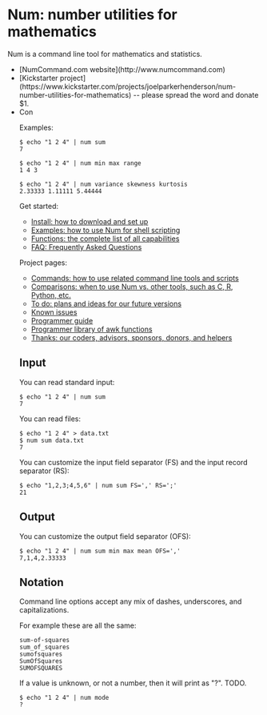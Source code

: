 # Num: number utilities for mathematics

Num is a command line tool for mathematics and statistics.

<ul>
<li>[NumCommand.com website](http://www.numcommand.com)</li>
<li>[Kickstarter project](https://www.kickstarter.com/projects/joelparkerhenderson/num-number-utilities-for-mathematics)</b> -- please spread the word and donate $1.</li>
<li>Con

Examples:

    $ echo "1 2 4" | num sum
    7

    $ echo "1 2 4" | num min max range
    1 4 3

    $ echo "1 2 4" | num variance skewness kurtosis
    2.33333 1.11111 5.44444

Get started:

  * [Install: how to download and set up](doc/install.md)
  * [Examples: how to use Num for shell scripting](doc/examples.md)
  * [Functions: the complete list of all capabilities](doc/functions.md)
  * [FAQ: Frequently Asked Questions](doc/faq.md)

Project pages:

  * [Commands: how to use related command line tools and scripts](doc/commands.md)
  * [Comparisons: when to use Num vs. other tools, such as C, R, Python, etc.](doc/comparisons.md)
  * [To do: plans and ideas for our future versions](doc/todo.md)
  * [Known issues](doc/known-issues.md)
  * [Programmer guide](doc/programmer-guide.md)
  * [Programmer library of awk functions](doc/programmer-library-of-awk-functions.md)
  * [Thanks: our coders, advisors, sponsors, donors, and helpers](doc/thanks.md)


## Input

You can read standard input:

    $ echo "1 2 4" | num sum
    7

You can read files:

    $ echo "1 2 4" > data.txt
    $ num sum data.txt
    7

You can customize the input field separator (FS) and the input record separator (RS):

    $ echo "1,2,3;4,5,6" | num sum FS=',' RS=';'
    21


## Output

You can customize the output field separator (OFS):

    $ echo "1 2 4" | num sum min max mean OFS=','
    7,1,4,2.33333


## Notation

Command line options accept any mix of dashes, underscores, and capitalizations.

For example these are all the same:

    sum-of-squares
    sum_of_squares
    sumofsquares
    SumOfSquares
    SUMOFSQUARES

If a value is unknown, or not a number, then it will print as "?". TODO.

    $ echo "1 2 4" | num mode
    ?
